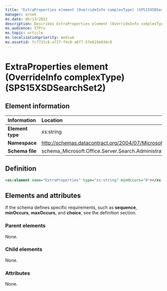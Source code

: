 ```yaml
---
title: "ExtraProperties element (OverrideInfo complexType) (SPS15XSDSearchSet2)"
manager: arnek
ms.date: 06/13/2022
description: Describes ExtraProperties element (OverrideInfo complexType) (SPS15XSDSearchSet2) and includes information on elements and attributes.
ms.audience: ITPro
ms.topic: article
ms.localizationpriority: medium
ms.assetid: fc7731c8-a727-f4c0-a6f7-57e614e036c8
---
```


# ExtraProperties element (OverrideInfo complexType) (SPS15XSDSearchSet2)



## Element information

| Information | Location |
|:-----|:-----|
|**Element type** <br/> |xs:string  <br/> |
|**Namespace** <br/> |http://schemas.datacontract.org/2004/07/Microsoft.Office.Server.Search.Administration  <br/> |
|**Schema file** <br/> |schema_Microsoft.Office.Server.Search.Administration.xsd  <br/> |

## Definition

```XML
<xs:element name="ExtraProperties" type="xs:string" minOccurs="0"></xs:element>

```

## Elements and attributes

If the schema defines specific requirements, such as **sequence**, **minOccurs**, **maxOccurs**, and **choice**, see the definition section.

### Parent elements

None.

### Child elements

None.

### Attributes

None.
